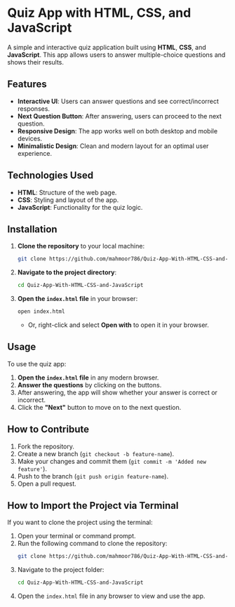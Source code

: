 
# Quiz App with HTML, CSS, and JavaScript

A simple and interactive quiz application built using **HTML**, **CSS**, and **JavaScript**. This app allows users to answer multiple-choice questions and shows their results.

## Features

- **Interactive UI**: Users can answer questions and see correct/incorrect responses.
- **Next Question Button**: After answering, users can proceed to the next question.
- **Responsive Design**: The app works well on both desktop and mobile devices.
- **Minimalistic Design**: Clean and modern layout for an optimal user experience.

## Technologies Used

- **HTML**: Structure of the web page.
- **CSS**: Styling and layout of the app.
- **JavaScript**: Functionality for the quiz logic.

## Installation

1. **Clone the repository** to your local machine:
   ```bash
   git clone https://github.com/mahmoor786/Quiz-App-With-HTML-CSS-and-JavaScript.git
   ```

2. **Navigate to the project directory**:
   ```bash
   cd Quiz-App-With-HTML-CSS-and-JavaScript
   ```

3. **Open the `index.html` file** in your browser:
   ```bash
   open index.html
   ```
   - Or, right-click and select **Open with** to open it in your browser.

## Usage

To use the quiz app:

1. **Open the `index.html` file** in any modern browser.
2. **Answer the questions** by clicking on the buttons.
3. After answering, the app will show whether your answer is correct or incorrect.
4. Click the **"Next"** button to move on to the next question.

## How to Contribute

1. Fork the repository.
2. Create a new branch (`git checkout -b feature-name`).
3. Make your changes and commit them (`git commit -m 'Added new feature'`).
4. Push to the branch (`git push origin feature-name`).
5. Open a pull request.



## How to Import the Project via Terminal

If you want to clone the project using the terminal:

1. Open your terminal or command prompt.
2. Run the following command to clone the repository:
   ```bash
   git clone https://github.com/mahmoor786/Quiz-App-With-HTML-CSS-and-JavaScript.git
   ```
3. Navigate to the project folder:
   ```bash
   cd Quiz-App-With-HTML-CSS-and-JavaScript
   ```
4. Open the `index.html` file in any browser to view and use the app.

